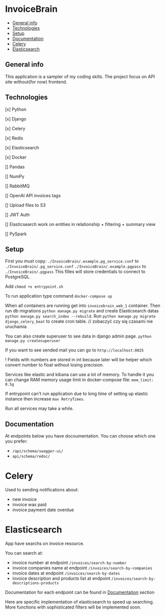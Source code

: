 # InvoiceBrain

- [General info](#general-info)
- [Technologies](#technologies)
- [Setup](#setup)
- [Documentation](#documentation)
- [Celery](#celery)
- [Elasticsearch](#elasticsearch)

## General info

This application is a sampler of my coding skills.
The project focus on API site without(for now) frontend.

## Technologies

[x] Python

[x] Django

[x] Celery

[x] Redis

[x] Elasticsearch

[x] Docker

[] Pandas

[] NumPy

[] RabbitMQ

[] OpenAI API invoices tags

[] Upload files to S3

[] JWT Auth

[] Elasticsearch work on entities in relationship + filtering + summary view

[] PySpark

## Setup

First you must copy:
`./InvoiceBrain/.example.pg_service.conf` to `./InvoiceBrain/.pg_service.conf`
`./InvoiceBrain/.example.pgpass` to `./InvoiceBrain/.pgpass`
This filles will store credentials to connect to PostgreSQL.

Add `chmod +x entrypoint.sh`

To run application type command `docker-compose up`

When all containers are running get into `invoicebrain_web_1` container.
Then run db migrations `python manage.py migrate` and create Elasticsearch datas `python manage.py search_index --rebuild`.
Run `python manage.py migrate django_celery_beat` to create cron table. // zobaczyć czy się czasami nie uruchamia

You can also create superuser to see data in django admin page.
`python manage.py createsuperuser`

If you want to see sended mail you can go to `http://localhost:8025`

! Fields with numbers are stored in int because later will be helper which convert number to float without losing precision.

Services like elastic and kibana can use a lot of memory. To handle it you can change RAM memory usage limit in docker-compose file: `mem_limit: 0.5g`

If entrypoint can't run application due to long time of setting up elastic instance then increase `max RetryTimes`.

Run all services may take a while.

## Documentation

At endpoints below you have docoumentation. You can choose which one you prefer:

- `/api/schema/swagger-ui/`
- `api/schema/redoc/`

# Celery

Used to sending notifications about:

- new invoice
- invoice was paid
- invoice payment date overdue

# Elasticsearch

App have searchs on invoice resource.

You can search at:

- invoice number at endpoint `/invoices/search-by-number`
- invoice companies name at endpoint `/invoices/search-by-companies`
- invoice dates at endpoint `/invoices/search-by-dates`
- invoice description and products list at endpoint `/invoices/search-by-descriptions-products`

Documentation for each endpoint can be found in [Documentation](#documentation) section

Here are specific implementation of elasticsearch to speed up searching. More functions with sophisticated filters will be implemented soon.
